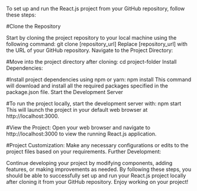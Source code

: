 To set up and run the React.js project from your GitHub repository, follow these steps:

#Clone the Repository                                                                                                                                        
                                          
Start by cloning the project repository to your local machine using the following command:
git clone [repository_url]
Replace [repository_url] with the URL of your GitHub repository.
Navigate to the Project Directory:

#Move into the project directory after cloning:
cd project-folder
Install Dependencies:

#Install project dependencies using npm or yarn:
npm install
This command will download and install all the required packages specified in the package.json file.
Start the Development Server

#To run the project locally, start the development server with:
npm start
This will launch the project in your default web browser at http://localhost:3000.

#View the Project:
Open your web browser and navigate to http://localhost:3000 to view the running React.js application.

#Project Customization:
Make any necessary configurations or edits to the project files based on your requirements.
Further Development:

Continue developing your project by modifying components, adding features, or making improvements as needed.
By following these steps, you should be able to successfully set up and run your React.js project locally after cloning it from your GitHub repository. Enjoy working on your project!
